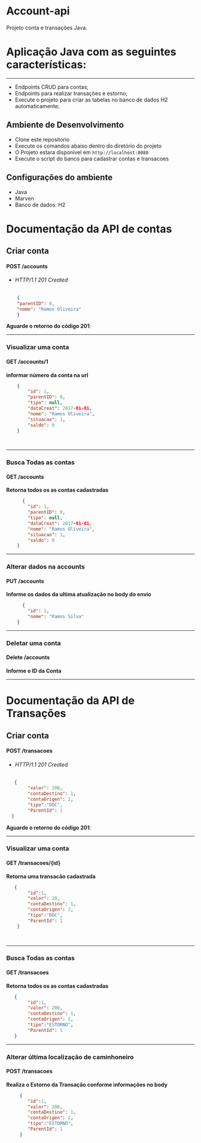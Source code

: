 # Account-api
Projeto conta e transações Java.

# Aplicação Java com as seguintes características:
---
* Endpoints CRUD para contas;
* Endpoints para realizar transações e estorno;
* Execute o projeto para criar as tabelas no banco de dados H2 automaticamente;

## Ambiente de Desenvolvimento
*   Clone este repositorio
*   Execute os comandos abaixo dentro do diretório do projeto
* O Projeto estara disponivel em `http://localhost:8080`
* Execute o script do banco para cadastrar contas e transacoes


## Configurações do ambiente
* Java 
* Marven
* Banco de dados: H2


# Documentação da API de contas

## Criar conta
#### **POST /accounts** 

* ###### HTTP/1.1 201 Created
```json
    {
	"parentID": 0,
    "nome": "Ramos Oliveira"
    }
```
**Aguarde o retorno do código 201**:

---
### **Visualizar uma conta**
#### GET /accounts/1  
**informar número da conta na url**
> 
```json
    {
        "id": 1,
        "parentID": 0,
        "tipo": null,
        "dataCreat": 2017-01-01,
        "nome": "Ramos Oliveira",
        "situacao": 1,
        "saldo": 0
    }

        
```
---
### **Busca Todas as contas**
#### GET /accounts   
**Retorna todos os as contas cadastradas**
> 
```json
      {
        "id": 1,
        "parentID": 0,
        "tipo": null,
        "dataCreat": 2017-01-01,
        "nome": "Ramos Oliveira",
        "situacao": 1,
        "saldo": 0
    }
```

---
### **Alterar dados na accounts**
#### PUT /accounts 
**Informe os dados da ultima atualização no body do envio**
```json
      {
        "id": 1,
        "nome": "Ramos Silva"
    }
```
---
### **Deletar uma conta**
#### Delete /accounts
**Informe o ID da Conta**

----
# Documentação da API de Transações

## Criar conta
#### **POST /transacoes** 

* ###### HTTP/1.1 201 Created
```json
   {
 		"valor": 200,
        "contaDestino": 1,
        "contaOrigen": 2,
        "tipo":"DOC",
        "ParentId": 1
  }
```
**Aguarde o retorno do código 201**:

---
### **Visualizar uma conta**
#### GET /transacoes/{id} 
**Retorna uma transacão cadastrada**
> 
```json
   {
 		"id":1,
 		"valor": 20,
        "contaDestino": 1,
        "contaOrigen": 2,
        "tipo":"DOC",
        "ParentId": 1
    }

        
```
---
### **Busca Todas as contas**
#### GET /transacoes   
**Retorna todos os as contas cadastradas**
> 
```json
   {
 		"id":1,
 		"valor": 200,
        "contaDestino": 1,
        "contaOrigen": 2,
        "tipo":"ESTORNO",
        "ParentId": 1
   }
```

---
### **Alterar última localização de caminhoneiro**
#### POST /transacoes 
**Realiza o Estorno da Transação conforme informações no body**
```json
     {
 		"id":1,
 		"valor": 200,
        "contaDestino": 1,
        "contaOrigen": 2,
        "tipo":"ESTORNO",
        "ParentId": 1
     }
```
